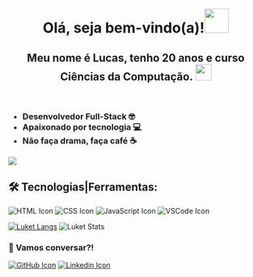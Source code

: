 <header>
  <H1 width="50">Olá, seja bem-vindo(a)!<img src="https://monophy.com/media/quEEziksvnJubvbe2K/monophy.gif" width="48" height="48"/></H1>

 <H2>
 Meu nome é Lucas, tenho 20 anos e curso Ciências da Computação. <img src="https://camo.githubusercontent.com/9ff917a34baf78e3fdbaf8370cf42e756041270610f0466dc9af2c0d9184db7a/68747470733a2f2f6d656469612e67697068792e636f6d2f6d656469612f66396a514c614b4a4a6c36644c30416d6d5a2f67697068792e676966" data-canonical-src="https://gyazo.com/eb5c5741b6a9a16c692170a41a49c858.png" width="32" height="32" />  </H2>
</header>
<body>
<H3>
 <div width="100">
  <div width="25">
   <ul>
    <li>Desenvolvedor Full-Stack 🤓</li>
    <li>Apaixonado por tecnologia 💻 </li>
    <li>Não faça drama, faça café ☕ </li>
   </ul>
    <img src="https://camo.githubusercontent.com/d37806893b1919a29b044091782b5da1be200b57d092fac4e48cc4aad8669cf3/68747470733a2f2f63646e2e6d656e736167656e73636f6d616d6f722e636f6d2f636f6e74656e742f696d616765732f6d3030303439393037342e6769663f763d31" position="relative" />
   </div>
  </div>
<H3/>
</body>

## 🛠️ Tecnologias|Ferramentas:
![HTML Icon](https://camo.githubusercontent.com/0c3a16a22ae058cfe38a06dc9ea16404cf006409262f547c9ccfa3ec8b30f71e/68747470733a2f2f696d672e736869656c64732e696f2f62616467652f2d48544d4c352d4533344632363f7374796c653d666c61742d737175617265266c6f676f3d68746d6c35266c6f676f436f6c6f723d7768697465) ![CSS Icon](https://camo.githubusercontent.com/2435c2a64789b8a71c701a1a593b4a6e6869789bfb0626e515dc2a6b6dffa6c5/68747470733a2f2f696d672e736869656c64732e696f2f62616467652f2d435353332d3135373242363f7374796c653d666c61742d737175617265266c6f676f3d63737333) ![JavaScript Icon](https://camo.githubusercontent.com/cf1a0ef083a2372d7f66b4691d5d25bfd8c098f42871e8da90edb1f32ed187c4/68747470733a2f2f696d672e736869656c64732e696f2f62616467652f2d4a6176615363726970742d626c61636b3f7374796c653d666c61742d737175617265266c6f676f3d6a617661736372697074) ![VSCode Icon](https://camo.githubusercontent.com/639d2f4c43a01e8f0382589b9e2dae1d20161b6ec0bc9a40dcd99917f1b2286d/68747470733a2f2f696d672e736869656c64732e696f2f62616467652f2d5653436f64652d3030374143433f7374796c653d666c61742d737175617265266c6f676f3d76697375616c2d73747564696f2d636f6465266c6f676f436f6c6f723d7768697465)


[![Luket Langs](https://github-readme-stats.vercel.app/api/top-langs/?username=luketflp&layout=compact&theme=radical)](https://github.com/luketflp/github-readme-stats)
![Luket Stats](https://github-readme-stats.vercel.app/api?username=luketflp&theme=radical&show_icons=true)

### 📲 Vamos conversar?!
[![GitHub Icon](https://camo.githubusercontent.com/85dc47a56a4e73ae7b6e64b3b4416785497e74219ae179ae8faaaca10d5a78d9/68747470733a2f2f696d672e736869656c64732e696f2f62616467652f2d4769744875622d3138313731373f7374796c653d666c61742d737175617265266c6f676f3d676974687562)](https://github.com/luketflp) [![Linkedin Icon](https://camo.githubusercontent.com/1598532a3542326fff0ea5e0481f39287c1a1a201b07b4fff95c5ecd6a30553e/68747470733a2f2f696d672e736869656c64732e696f2f62616467652f4c696e6b6564496e2d2532333030373742352e7376673f267374796c653d666c61742d737175617265266c6f676f3d6c696e6b6564696e266c6f676f436f6c6f723d7768697465)](https://www.linkedin.com/in/lucas-soares-773275195/)
